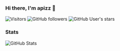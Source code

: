 ### Hi there, I'm apizz 👋

![Visitors](https://visitor-badge.laobi.icu/badge?page_id=apizz.apizz) ![GitHub followers](https://img.shields.io/github/followers/apizz?style=social) ![GitHub User's stars](https://img.shields.io/github/stars/apizz?style=social)

### Stats

![GitHub Stats](https://github-readme-stats.vercel.app/api?username=apizz&show_icons=true&theme=tokyonight)

<!--
**apizz/apizz** is a ✨ _special_ ✨ repository because its `README.md` (this file) appears on your GitHub profile.

Here are some ideas to get you started:

- 🔭 I’m currently working on ...
- 🌱 I’m currently learning ...
- 👯 I’m looking to collaborate on ...
- 🤔 I’m looking for help with ...
- 💬 Ask me about ...
- 📫 How to reach me: ...
- 😄 Pronouns: ...
- ⚡ Fun fact: ...
-->
